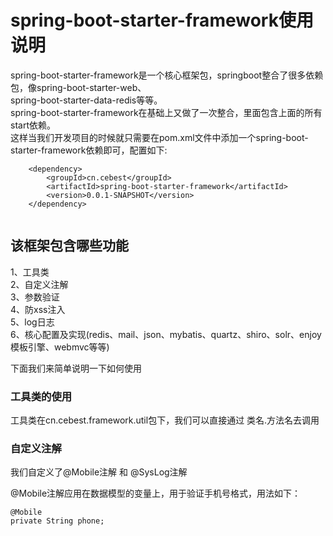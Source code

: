 # spring-boot-starter-framework使用说明





spring-boot-starter-framework是一个核心框架包，springboot整合了很多依赖包，像spring-boot-starter-web、<br/>
spring-boot-starter-data-redis等等。<br/>
spring-boot-starter-framework在基础上又做了一次整合，里面包含上面的所有start依赖。<br/>
这样当我们开发项目的时候就只需要在pom.xml文件中添加一个spring-boot-starter-framework依赖即可，配置如下:<br/>

```
    <dependency>
        <groupId>cn.cebest</groupId>
        <artifactId>spring-boot-starter-framework</artifactId>
        <version>0.0.1-SNAPSHOT</version>
    </dependency>
    
```

## 该框架包含哪些功能

1、工具类<br/>
2、自定义注解<br/>
3、参数验证<br/>
4、防xss注入<br/>
5、log日志<br/>
6、核心配置及实现(redis、mail、json、mybatis、quartz、shiro、solr、enjoy模板引擎、webmvc等等)<br/>

下面我们来简单说明一下如何使用

### 工具类的使用

工具类在cn.cebest.framework.util包下，我们可以直接通过 类名.方法名去调用

### 自定义注解

我们自定义了@Mobile注解 和 @SysLog注解<br/>

@Mobile注解应用在数据模型的变量上，用于验证手机号格式，用法如下：

    @Mobile
    private String phone;


    
    
